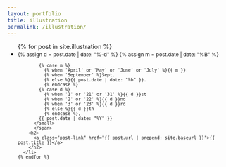 ```yaml
---
layout: portfolio
title: illustration
permalink: /illustration/
---
```


 <ul class="post-list">
    {% for post in site.illustration %}
      <li>
          <span class="post-meta"><small>
            <!-- Whitespace added for readability -->
            {% assign d = post.date | date: "%-d" %}
            {% assign m = post.date | date: "%B" %}

            {% case m %}
              {% when 'April' or 'May' or 'June' or 'July' %}{{ m }}
              {% when 'September' %}Sept.
              {% else %}{{ post.date | date: "%b" }}.
              {% endcase %}
            {% case d %}
              {% when '1' or '21' or '31' %}{{ d }}st
              {% when '2' or '22' %}{{ d }}nd
              {% when '3' or '23' %}{{ d }}rd
              {% else %}{{ d }}th
              {% endcase %},
            {{ post.date | date: "%Y" }}
          </small>
          </span>
        <h2>
          <a class="post-link" href="{{ post.url | prepend: site.baseurl }}">{{ post.title }}</a>
        </h2>
      </li>
    {% endfor %}
  </ul>
